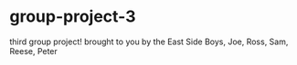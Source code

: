 # group-project-3
third group project! brought to you by the East Side Boys, Joe, Ross, Sam, Reese, Peter
